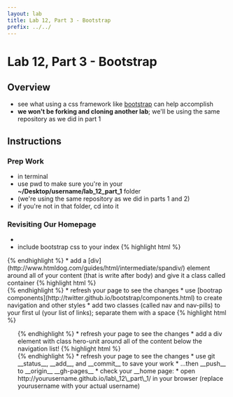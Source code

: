 ```yaml
---
layout: lab
title: Lab 12, Part 3 - Bootstrap
prefix: ../../
---
```


# Lab 12, Part 3 - Bootstrap

## Overview

* see what using a css framework like [bootstrap](http://twitter.github.io/bootstrap/) can help accomplish
* __we won't be forking and cloning another lab__; we'll be using the same repository as we did in part 1

## Instructions

### Prep Work

* in terminal 
* use pwd to make sure you're in your __~/Desktop/username/lab_12_part_1__ folder
* (we're using the same repository as we did in parts 1 and 2)
* if you're not in that folder, cd into it

### Revisiting Our Homepage

* 
* include bootstrap css to your index
{% highlight html %}
<link href="//netdna.bootstrapcdn.com/twitter-bootstrap/2.3.1/css/bootstrap-combined.min.css" rel="stylesheet">
{% endhighlight %}
* add a [div](http://www.htmldog.com/guides/html/intermediate/spandiv/) element around all of your content (that is write after body) and give it a class called container
{% highlight html %}
<div class='container'>
{% endhighlight %}
* refresh your page to see the changes
* use [bootrap components](http://twitter.github.io/bootstrap/components.html) to create navigation and other styles
* add two classes (called nav and nav-pills) to your first ul (your list of links); separate them with a space
{% highlight html %}
<ul class='nav nav-pills'>
{% endhighlight %}
* refresh your page to see the changes
* add a div element with class hero-unit around all of the content below the navigation list!
{% highlight html %}
<div class="hero-unit">
{% endhighlight %}
* refresh your page to see the changes
* use git __status__, __add__, and __commit__ to save your work
* ...then __push__ to __origin__ __gh-pages__
* check your __home page: 
	* open http://yourusername.github.io/lab\_12\_part\_1/ in your browser (replace yourusername with your actual username)
